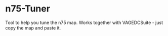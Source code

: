 # n75-Tuner
Tool to help you tune the n75 map. Works together with VAGEDCSuite - just copy the map and paste it.
